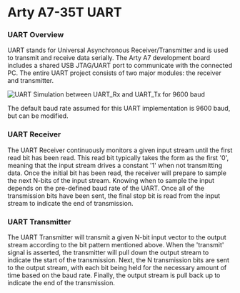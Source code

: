 # Arty A7-35T UART

### UART Overview

UART stands for Universal Asynchronous Receiver/Transmitter and is used to transmit and receive data serially. The Arty A7 development board includes a shared USB JTAG/UART port to communicate with the connected PC. The entire UART project consists of two major modules: the receiver and transmitter. 

![UART Simulation between UART_Rx and UART_Tx for 9600 baud](https://github.com/ndiocson/fpga-uart/blob/master/pictures/UART_Simulation_1.JPG)

The default baud rate assumed for this UART implementation is 9600 baud, but can be modified.

### UART Receiver

The UART Receiver continuously monitors a given input stream until the first read bit has been read. This read bit typically takes the form as the first '0', meaning that the input stream drives a constant '1' when not transmitting data. Once the initial bit has been read, the receiver will prepare to sample the next N-bits of the input stream. Knowing when to sample the input depends on the pre-defined baud rate of the UART. Once all of the transmission bits have been sent, the final stop bit is read from the input stream to indicate the end of transmission.

### UART Transmitter

The UART Transmitter will transmit a given N-bit input vector to the output stream according to the bit pattern mentioned above. When the 'transmit' signal is asserted, the transmitter will pull down the output stream to indicate the start of the transmission. Next, the N transmission bits are sent to the output stream, with each bit being held for the necessary amount of time based on the baud rate. Finally, the output stream is pull back up to indicate the end of the transmission.
